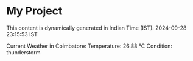 # My Project

This content is dynamically generated in Indian Time (IST): 2024-09-28 23:15:53 IST


Current Weather in Coimbatore:
Temperature: 26.88 °C
Condition: thunderstorm
